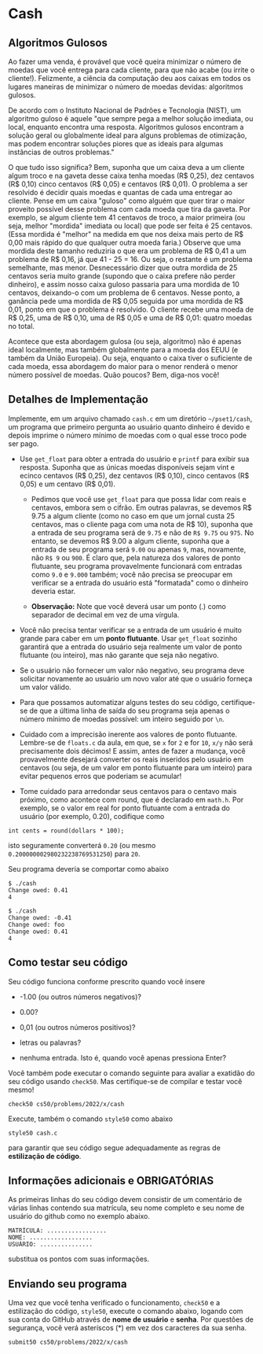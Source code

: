 # Cash
## Algoritmos Gulosos
Ao fazer uma venda, é provável que você queira minimizar o número de moedas que
você entrega para cada cliente, para que não acabe (ou irrite o cliente!).
Felizmente, a ciência da computação deu aos caixas em todos os lugares maneiras
de minimizar o número de moedas devidas: algoritmos gulosos.

De acordo com o Instituto Nacional de Padrões e Tecnologia (NIST), um algoritmo
guloso é aquele "que sempre pega a melhor solução imediata, ou local,
enquanto encontra uma resposta. Algoritmos gulosos encontram a solução geral
ou globalmente ideal para alguns problemas de otimização, mas podem encontrar
soluções piores que as ideais para algumas instâncias de outros problemas."

O que tudo isso significa? Bem, suponha que um caixa deva a um cliente algum
troco e na gaveta desse caixa tenha moedas (R$ 0,25), dez centavos (R$ 0,10)
cinco centavos (R$ 0,05) e centavos (R$ 0,01). O problema a ser resolvido é
decidir quais moedas e quantas de cada uma entregar ao cliente. Pense em um
caixa "guloso" como alguém que quer tirar o maior proveito possível desse
problema com cada moeda que tira da gaveta. Por exemplo, se algum cliente tem
41 centavos de troco, a maior primeira (ou seja, melhor "mordida" imediata ou
local) que pode ser feita é 25 centavos. (Essa mordida é "melhor" na medida em
que nos deixa mais perto de R$ 0,00 mais rápido do que qualquer outra moeda
faria.) Observe que uma mordida deste tamanho reduziria o que era um problema
de R$ 0,41 a um problema de R$ 0,16, já que 41 - 25 = 16. Ou seja, o restante é
um problema semelhante, mas menor. Desnecessário dizer que outra mordida de 25
centavos seria muito grande (supondo que o caixa prefere não perder dinheiro),
e assim nosso caixa guloso passaria para uma mordida de 10 centavos, deixando-o
com um problema de 6 centavos. Nesse ponto, a ganância pede uma mordida de
R$ 0,05 seguida por uma mordida de R$ 0,01, ponto em que o problema é resolvido.
O cliente recebe uma moeda de R$ 0,25, uma de R$ 0,10, uma de R$ 0,05 e uma de
R$ 0,01: quatro moedas no total.

Acontece que esta abordagem gulosa (ou seja, algoritmo) não é apenas ideal
localmente, mas também globalmente para a moeda dos EEUU (e também da União
Europeia). Ou seja, enquanto o caixa tiver o suficiente de cada moeda, essa
abordagem do maior para o menor renderá o menor número possível de moedas.
Quão poucos? Bem, diga-nos você!

## Detalhes de Implementação
Implemente, em um arquivo chamado `cash.c` em um diretório `~/pset1/cash`, um
programa que primeiro pergunta ao usuário quanto dinheiro é devido e depois
imprime o número mínimo de moedas com o qual esse troco pode ser pago.

- Use `get_float` para obter a entrada do usuário e `printf` para exibir sua
resposta. Suponha que as únicas moedas disponíveis sejam vint e ecinco centavos
(R$ 0,25), dez centavos (R$ 0,10), cinco centavos (R$ 0,05) e um centavo
(R$ 0,01).

  - Pedimos que você use `get_float` para que possa lidar com reais e centavos, embora sem o cifrão. Em outras palavras, se devemos R$ 9.75 a algum cliente (como no caso em que um jornal custa 25 centavos, mas o cliente paga com uma nota de R$ 10), suponha que a entrada de seu programa será de `9.75` e não de `R$ 9.75` ou `975`. No entanto, se devemos R$ 9.00 a algum cliente, suponha que a entrada de seu programa será `9.00` ou apenas `9`, mas, novamente, não `R$ 9` ou `900`. É claro que, pela natureza dos valores de ponto flutuante, seu programa provavelmente funcionará com entradas como `9.0` e `9.000` também; você não precisa se preocupar em verificar se a entrada do usuário está "formatada" como o dinheiro deveria estar.

  - **Observação:** Note que você deverá usar um ponto (.) como separador de decimal em vez de uma vírgula.

- Você não precisa tentar verificar se a entrada de um usuário é muito grande para caber em um **ponto flutuante**. Usar `get_float` sozinho garantirá que a entrada do usuário seja realmente um valor de ponto flutuante (ou inteiro), mas não garante que seja não negativo.

- Se o usuário não fornecer um valor não negativo, seu programa deve solicitar novamente ao usuário um novo valor até que o usuário forneça um valor válido.

- Para que possamos automatizar alguns testes do seu código, certifique-se de que a última linha de saída do seu programa seja apenas o número mínimo de moedas possível: um inteiro seguido por `\n`.

- Cuidado com a imprecisão inerente aos valores de ponto flutuante. Lembre-se de `floats.c` da aula, em que, se `x` for `2` e for `10`, `x/y` não será precisamente dois décimos! E assim, antes de fazer a mudança, você provavelmente desejará converter os reais inseridos pelo usuário em centavos (ou seja, de um valor em ponto flutuante para um inteiro) para evitar pequenos erros que poderiam se acumular!

- Tome cuidado para arredondar seus centavos para o centavo mais próximo, como acontece com round, que é declarado em `math.h`. Por exemplo, se o valor em real for ponto flutuante com a entrada do usuário (por exemplo, 0.20), codifique como

```
int cents = round(dollars * 100);
```

isto seguramente converterá `0.20` (ou mesmo `0.200000002980232238769531250`) para `20`.

Seu programa deveria se comportar como abaixo
```
$ ./cash
Change owed: 0.41
4
```

```
$ ./cash
Change owed: -0.41
Change owed: foo
Change owed: 0.41
4
```


## Como testar seu código
Seu código funciona conforme prescrito quando você insere

- -1.00 (ou outros números negativos)?

- 0.00?

- 0,01 (ou outros números positivos)?

- letras ou palavras?

- nenhuma entrada. Isto é, quando você apenas pressiona Enter?

Você também pode executar o comando seguinte para avaliar a exatidão do seu código usando `check50`. Mas certifique-se de compilar e testar você mesmo!

```
check50 cs50/problems/2022/x/cash
```

Execute, também o comando `style50` como abaixo
```
style50 cash.c
```
para garantir que seu código segue adequadamente as regras de **estilização de código**.

## Informações adicionais e OBRIGATÓRIAS
As primeiras linhas do seu código devem consistir de um comentário de várias
linhas contendo sua matrícula, seu nome completo e seu nome de usuário do github
como no exemplo abaixo.
```
MATRÍCULA: ................. 
NOME: ..................
USUÁRIO: ...............
```
substitua os pontos com suas informações.

## Enviando seu programa
Uma vez que você tenha verificado o funcionamento, `check50` e a estilização do código, `style50`, execute o comando abaixo, logando com sua conta do GitHub através de **nome de usuário** e **senha**. Por questões de segurança, você verá asteríscos (*) em vez dos caracteres da sua senha.
```
submit50 cs50/problems/2022/x/cash
```
